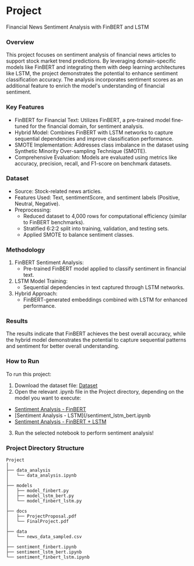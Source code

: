 
# Project
Financial News Sentiment Analysis with FinBERT and LSTM

### Overview

This project focuses on sentiment analysis of financial news articles to support stock market trend predictions. By leveraging domain-specific models like FinBERT and integrating them with deep learning architectures like LSTM, the project demonstrates the potential to enhance sentiment classification accuracy. The analysis incorporates sentiment scores as an additional feature to enrich the model's understanding of financial sentiment.

### Key Features
- FinBERT for Financial Text: Utilizes FinBERT, a pre-trained model fine-tuned for the financial domain, for sentiment analysis.
- Hybrid Model: Combines FinBERT with LSTM networks to capture sequential dependencies and improve classification performance.
- SMOTE Implementation: Addresses class imbalance in the dataset using Synthetic Minority Over-sampling Technique (SMOTE).
- Comprehensive Evaluation: Models are evaluated using metrics like accuracy, precision, recall, and F1-score on benchmark datasets.

### Dataset
- Source: Stock-related news articles.
- Features Used: Text, sentimentScore, and sentiment labels (Positive, Neutral, Negative).
- Preprocessing:
  - Reduced dataset to 4,000 rows for computational efficiency (similar to FinBERT benchmarks).
  - Stratified 6:2:2 split into training, validation, and testing sets.
  - Applied SMOTE to balance sentiment classes.

### Methodology

1. FinBERT Sentiment Analysis:
    - Pre-trained FinBERT model applied to classify sentiment in financial text.
2. LSTM Model Training:
    - Sequential dependencies in text captured through LSTM networks.
3. Hybrid Approach:
    - FinBERT-generated embeddings combined with LSTM for enhanced performance.

### Results
The results indicate that FinBERT achieves the best overall accuracy, while the hybrid model demonstrates the potential to capture sequential patterns and sentiment for better overall understanding.

### How to Run
To run this project:

1. Download the dataset file: [Dataset](/data/news_data_sampled.csv)
2. Open the relevant .ipynb file in the Project directory, depending on the model you want to execute:
  - [Sentiment Analysis - FinBERT](/sentiment_finbert.ipynb)
  - [Sentiment Analysis - LSTM](/sentiment_lstm_bert.ipynb
  - [Sentiment Analysis - FinBERT + LSTM](/sentiment_finbert_lstm.ipynb)
3. Run the selected notebook to perform sentiment analysis!

### Project Directory Structure

```plaintext
Project  
│  
├── data_analysis  
│   └── data_analysis.ipynb  
│  
├── models  
│   ├── model_finbert.py  
│   ├── model_lstm_bert.py  
│   └── model_finbert_lstm.py  
│  
├── docs  
│   ├── ProjectProposal.pdf  
│   └── FinalProject.pdf  
│  
├── data  
│   └── news_data_sampled.csv  
│  
├── sentiment_finbert.ipynb  
├── sentiment_lstm_bert.ipynb  
└── sentiment_finbert_lstm.ipynb  
